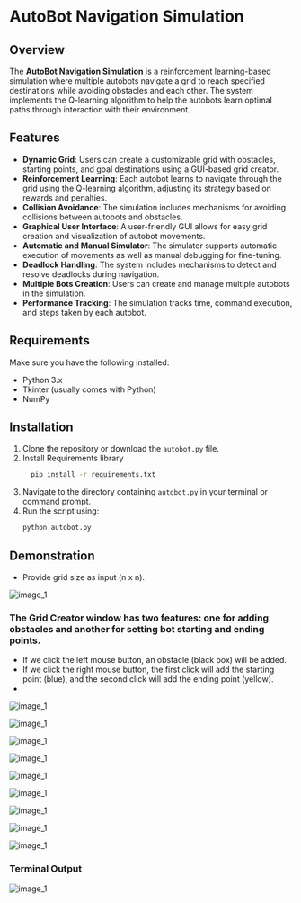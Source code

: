 # AutoBot Navigation Simulation

## Overview

The **AutoBot Navigation Simulation** is a reinforcement learning-based simulation where multiple autobots navigate a grid to reach specified destinations while avoiding obstacles and each other. The system implements the Q-learning algorithm to help the autobots learn optimal paths through interaction with their environment.

## Features

- **Dynamic Grid**: Users can create a customizable grid with obstacles, starting points, and goal destinations using a GUI-based grid creator.
- **Reinforcement Learning**: Each autobot learns to navigate through the grid using the Q-learning algorithm, adjusting its strategy based on rewards and penalties.
- **Collision Avoidance**: The simulation includes mechanisms for avoiding collisions between autobots and obstacles.
- **Graphical User Interface**: A user-friendly GUI allows for easy grid creation and visualization of autobot movements.
- **Automatic and Manual Simulator**: The simulator supports automatic execution of movements as well as manual debugging for fine-tuning.
- **Deadlock Handling**: The system includes mechanisms to detect and resolve deadlocks during navigation.
- **Multiple Bots Creation**: Users can create and manage multiple autobots in the simulation.
- **Performance Tracking**: The simulation tracks time, command execution, and steps taken by each autobot.


## Requirements

Make sure you have the following installed:

- Python 3.x
- Tkinter (usually comes with Python)
- NumPy

## Installation

1. Clone the repository or download the `autobot.py` file.
2. Install Requirements library
   ```bash
     pip install -r requirements.txt

3. Navigate to the directory containing `autobot.py` in your terminal or command prompt.
4. Run the script using:
   ```bash
   python autobot.py

## Demonstration
- Provide grid size as input (n x n).

![image_1](./images/1.png)

### The Grid Creator window has two features: one for adding obstacles and another for setting bot starting and ending points. 
- If we click the left mouse button, an obstacle (black box) will be added.
- If we click the right mouse button, the first click will add the starting point (blue), and the second click will add the ending point (yellow).
- 
![image_1](./images/2.png)


![image_1](./images/3.png)

![image_1](./images/4.png)

![image_1](./images/5.png)

![image_1](./images/6.png)

![image_1](./images/7.png)

![image_1](./images/8.png)

![image_1](./images/9.png)

![image_1](./images/10.png)

### Terminal Output

![image_1](./images/11.png)
